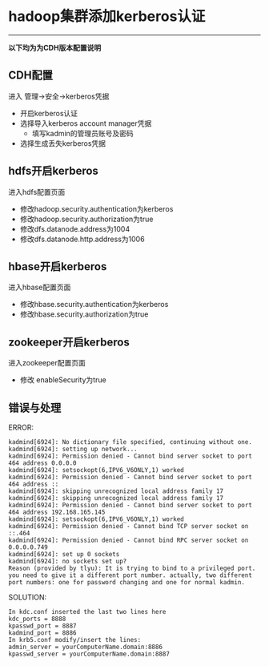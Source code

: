 # hadoop集群添加kerberos认证

--------

**以下均为为CDH版本配置说明**

## CDH配置

进入 管理->安全->kerberos凭据 
- 开启kerberos认证
- 选择导入kerberos account manager凭据
  - 填写kadmin的管理员账号及密码
- 选择生成丢失kerberos凭据

## hdfs开启kerberos

进入hdfs配置页面
- 修改hadoop.security.authentication为kerberos
- 修改hadoop.security.authorization为true
- 修改dfs.datanode.address为1004
- 修改dfs.datanode.http.address为1006

## hbase开启kerberos

进入hbase配置页面
- 修改hbase.security.authentication为kerberos
- 修改hbase.security.authorization为true

## zookeeper开启kerberos

进入zookeeper配置页面
- 修改 enableSecurity为true

## 错误与处理

ERROR:

```
kadmind[6924]: No dictionary file specified, continuing without one.
kadmind[6924]: setting up network...
kadmind[6924]: Permission denied - Cannot bind server socket to port 464 address 0.0.0.0
kadmind[6924]: setsockopt(6,IPV6_V6ONLY,1) worked
kadmind[6924]: Permission denied - Cannot bind server socket to port 464 address ::
kadmind[6924]: skipping unrecognized local address family 17
kadmind[6924]: skipping unrecognized local address family 17
kadmind[6924]: Permission denied - Cannot bind server socket to port 464 address 192.168.165.145
kadmind[6924]: setsockopt(6,IPV6_V6ONLY,1) worked
kadmind[6924]: Permission denied - Cannot bind TCP server socket on ::.464
kadmind[6924]: Permission denied - Cannot bind RPC server socket on 0.0.0.0.749
kadmind[6924]: set up 0 sockets
kadmind[6924]: no sockets set up?
Reason (provided by tlyu): It is trying to bind to a privileged port. you need to give it a different port number. actually, two different port numbers: one for password changing and one for normal kadmin.
```

SOLUTION:

```
In kdc.conf inserted the last two lines here
kdc_ports = 8888
kpasswd_port = 8887
kadmind_port = 8886
In krb5.conf modify/insert the lines:
admin_server = yourComputerName.domain:8886
kpasswd_server = yourComputerName.domain:8887
```